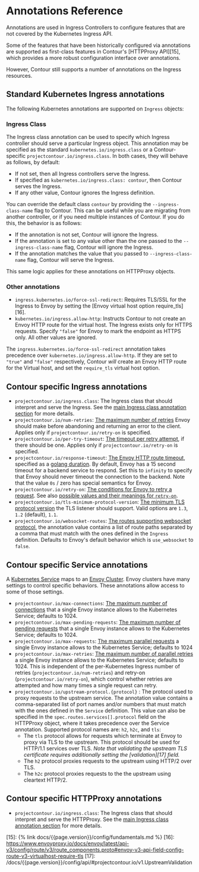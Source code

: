 # Annotations Reference

<div id="toc" class="navigation"></div>

Annotations are used in Ingress Controllers to configure features that are not covered by the Kubernetes Ingress API.

Some of the features that have been historically configured via annotations are supported as first-class features in Contour's [HTTPProxy API][15], which provides a more robust configuration interface over
annotations.

However, Contour still supports a number of annotations on the Ingress resources.

## Standard Kubernetes Ingress annotations

The following Kubernetes annotations are supported on `Ingress` objects:

### Ingress Class

The Ingress class annotation can be used to specify which Ingress controller should serve a particular Ingress object.
This annotation may be specified as the standard `kubernetes.io/ingress.class` or a Contour-specific `projectcontour.io/ingress.class`.
In both cases, they will behave as follows, by default:

* If not set, then all Ingress controllers serve the Ingress.
* If specified as `kubernetes.io/ingress.class: contour`, then Contour serves the Ingress.
* If any other value, Contour ignores the Ingress definition.

You can override the default class `contour` by providing the `--ingress-class-name` flag to Contour. 
This can be useful while you are migrating from another controller, or if you need multiple instances of Contour.
If you do this, the behavior is as follows:
* If the annotation is not set, Contour will ignore the Ingress.
* If the annotation is set to any value other than the one passed to the `--ingress-class-name` flag, Contour will ignore the Ingress.
* If the annotation matches the value that you passed to `--ingress-class-name` flag, Contour will serve the Ingress.

This same logic applies for these annotations on HTTPProxy objects.

### Other annotations 

 - `ingress.kubernetes.io/force-ssl-redirect`: Requires TLS/SSL for the Ingress to Envoy by setting the [Envoy virtual host option require_tls][16].
 - `kubernetes.io/ingress.allow-http`: Instructs Contour to not create an Envoy HTTP route for the virtual host. The Ingress exists only for HTTPS requests. Specify `"false"` for Envoy to mark the endpoint as HTTPS only. All other values are ignored.

The `ingress.kubernetes.io/force-ssl-redirect` annotation takes precedence over `kubernetes.io/ingress.allow-http`. If they are set to `"true"` and `"false"` respectively, Contour *will* create an Envoy HTTP route for the Virtual host, and set the `require_tls` virtual host option.

## Contour specific Ingress annotations

 - `projectcontour.io/ingress.class`: The Ingress class that should interpret and serve the Ingress. See the [main Ingress class annotation section](#ingress-class) for more details.
 - `projectcontour.io/num-retries`: [The maximum number of retries][1] Envoy should make before abandoning and returning an error to the client. Applies only if `projectcontour.io/retry-on` is specified.
 - `projectcontour.io/per-try-timeout`: [The timeout per retry attempt][2], if there should be one. Applies only if `projectcontour.io/retry-on` is specified.
 - `projectcontour.io/response-timeout`: [The Envoy HTTP route timeout][3], specified as a [golang duration][4]. By default, Envoy has a 15 second timeout for a backend service to respond. Set this to `infinity` to specify that Envoy should never timeout the connection to the backend. Note that the value `0s` / zero has special semantics for Envoy.
 - `projectcontour.io/retry-on`: [The conditions for Envoy to retry a request][5]. See also [possible values and their meanings for `retry-on`][6].
 - `projectcontour.io/tls-minimum-protocol-version`: [The minimum TLS protocol version][7] the TLS listener should support. Valid options are `1.3`, `1.2` (default), `1.1`.
 - `projectcontour.io/websocket-routes`: [The routes supporting websocket protocol][8], the annotation value contains a list of route paths separated by a comma that must match with the ones defined in the `Ingress` definition. Defaults to Envoy's default behavior which is `use_websocket` to `false`.

## Contour specific Service annotations

A [Kubernetes Service][9] maps to an [Envoy Cluster][10]. Envoy clusters have many settings to control specific behaviors. These annotations allow access to some of those settings.

- `projectcontour.io/max-connections`: [The maximum number of connections][11] that a single Envoy instance allows to the Kubernetes Service; defaults to 1024.
- `projectcontour.io/max-pending-requests`: [The maximum number of pending requests][13] that a single Envoy instance allows to the Kubernetes Service; defaults to 1024.
- `projectcontour.io/max-requests`: [The maximum parallel requests][13] a single Envoy instance allows to the Kubernetes Service; defaults to 1024
- `projectcontour.io/max-retries`: [The maximum number of parallel retries][14] a single Envoy instance allows to the Kubernetes Service; defaults to 1024. This is independent of the per-Kubernetes Ingress number of retries (`projectcontour.io/num-retries`) and retry-on (`projectcontour.io/retry-on`), which control whether retries are attempted and how many times a single request can retry.
- `projectcontour.io/upstream-protocol.{protocol}` : The protocol used to proxy requests to the upstream service.
  The annotation value contains a comma-separated list of port names and/or numbers that must match with the ones defined in the `Service` definition.
  This value can also be specified in the `spec.routes.services[].protocol` field on the HTTPProxy object, where it takes precedence over the Service annotation.
  Supported protocol names are: `h2`, `h2c`, and `tls`:
  - The `tls` protocol allows for requests which terminate at Envoy to proxy via TLS to the upstream.
    This protocol should be used for HTTP/1.1 services over TLS.
    _Note that validating the upstream TLS certificate requires additionally setting the [validation][17] field._
  - The `h2` protocol proxies requests to the upstream using HTTP/2 over TLS.
  - The `h2c` protocol proxies requests to the the upstream using cleartext HTTP/2.

## Contour specific HTTPProxy annotations
- `projectcontour.io/ingress.class`: The Ingress class that should interpret and serve the HTTPProxy. See the [main Ingress class annotation section](#ingress-class) for more details.

[1]: https://www.envoyproxy.io/docs/envoy/latest/configuration/http/http_filters/router_filter#config-http-filters-router-x-envoy-max-retries
[2]: https://www.envoyproxy.io/docs/envoy/latest/api-v3/config/route/v3/route_components.proto#envoy-v3-api-field-config-route-v3-retrypolicy-retry-on
[3]: https://www.envoyproxy.io/docs/envoy/latest/api-v3/config/route/v3/route_components.proto#envoy-v3-api-field-config-route-v3-routeaction-timeout
[4]: https://golang.org/pkg/time/#ParseDuration
[5]: https://www.envoyproxy.io/docs/envoy/latest/api-v3/config/route/v3/route_components.proto#envoy-v3-api-field-config-route-v3-retrypolicy-retry-on
[6]: https://www.envoyproxy.io/docs/envoy/latest/configuration/http/http_filters/router_filter#config-http-filters-router-x-envoy-retry-on
[7]: https://www.envoyproxy.io/docs/envoy/latest/api-v3/extensions/transport_sockets/tls/v3/common.proto.html#extensions-transport-sockets-tls-v3-tlsparameters
[8]: https://www.envoyproxy.io/docs/envoy/latest/api-v3/config/route/v3/route_components.proto#envoy-v3-api-field-config-route-v3-routeaction-upgrade-configs
[9]: https://kubernetes.io/docs/concepts/services-networking/service/
[10]: https://www.envoyproxy.io/docs/envoy/latest/intro/arch_overview/intro/terminology
[11]: https://www.envoyproxy.io/docs/envoy/latest/api-v3/config/cluster/v3/circuit_breaker.proto#envoy-v3-api-field-config-cluster-v3-circuitbreakers-thresholds-max-connections
[12]: https://www.envoyproxy.io/docs/envoy/latest/api-v3/config/cluster/v3/circuit_breaker.proto#envoy-v3-api-field-config-cluster-v3-circuitbreakers-thresholds-max-pending-requests
[13]: https://www.envoyproxy.io/docs/envoy/latest/api-v3/config/cluster/v3/circuit_breaker.proto#envoy-v3-api-field-config-cluster-v3-circuitbreakers-thresholds-max-requests
[14]: https://www.envoyproxy.io/docs/envoy/latest/api-v3/config/cluster/v3/circuit_breaker.proto#envoy-v3-api-field-config-cluster-v3-circuitbreakers-thresholds-max-retries
[15]: {% link docs/{{page.version}}/config/fundamentals.md %}
[16]: https://www.envoyproxy.io/docs/envoy/latest/api-v3/config/route/v3/route_components.proto#envoy-v3-api-field-config-route-v3-virtualhost-require-tls
[17]: /docs/{{page.version}}/config/api/#projectcontour.io/v1.UpstreamValidation
